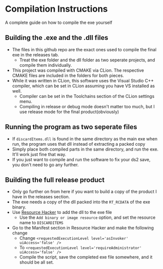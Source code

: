 # Compilation  Instructions
A complete guide on how to compile the exe yourself

## Building the .exe and the .dll files
- The files in this github repo are the exact ones used to compile the final exe in the releases tab.
  - Treat the exe folder and the dll folder as two seperate projects, and compile them individually. 
- This project was compiled with CMAKE via CLion. The respective CMAKE files are included in the folders for both pieces.
- While it was written in CLion, this software uses the Visual Studio C++ compiler, which can be set in CLion assuming you have VS installed as well.
  - Compiler can be set in the Toolchains section of the CLion settings menu.
  - Compiling in release or debug mode doesn't matter too much, but I use release mode for the final product(obviously)

## Running the program as two seperate files
- If `discardItems.dll` is found in the same directory as the main exe when run, the program uses that dll instead of extracting a packed copy
- Simply place both compiled parts in the same directory, and run the exe. It'll work just fine that way.
- If you just want to compile and run the software to fix your ds2 save, you don't need to go any further. 

## Building the full release product
- Only go further on from here if you want to build a copy of the product I have in the releases section.
- The exe needs a copy of the dll packed into the `RT_RCDATA` of the exe binary.
- Use [Resource Hacker](https://www.angusj.com/resourcehacker/) to add the dll to the exe file
  - Use the `Add binary or image resource` option, and set the resource name to `DISCARDITEMS`
- Go to the Manifest section in Resource Hacker and make the following change
  - Change `<requestedExecutionLevel level='asInvoker' uiAccess='false' />`
  - To `<requestedExecutionLevel level='requireAdministrator' uiAccess='false' />`
  - Compile the script, save the completed exe file somewhere, and it should be all set.
